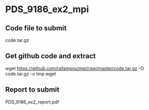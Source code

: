 # PDS_9186_ex2_mpi

## Code file to submit
code.tar.gz

## Get github code and extract
wget https://github.com/rafampou/mpi/raw/master/code.tar.gz   -O code.tar.gz -o tmp.wget

##  Report to submit
PDS_9186_ex2_report.pdf
